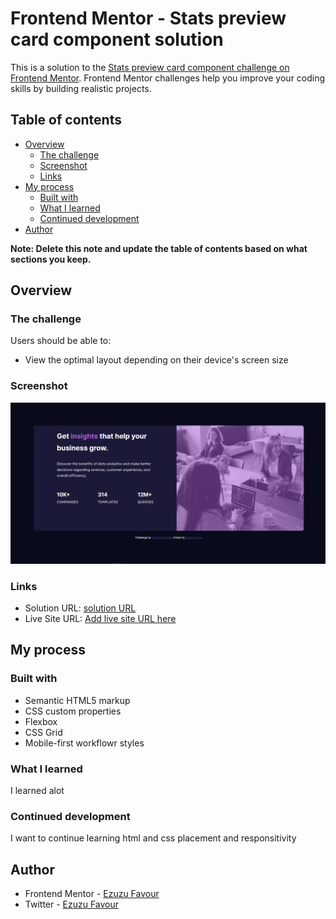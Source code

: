 # Frontend Mentor - Stats preview card component solution

This is a solution to the [Stats preview card component challenge on Frontend Mentor](https://www.frontendmentor.io/challenges/stats-preview-card-component-8JqbgoU62). Frontend Mentor challenges help you improve your coding skills by building realistic projects. 

## Table of contents

- [Overview](#overview)
  - [The challenge](#the-challenge)
  - [Screenshot](#screenshot)
  - [Links](#links)
- [My process](#my-process)
  - [Built with](#built-with)
  - [What I learned](#what-i-learned)
  - [Continued development](#continued-development)
- [Author](#author)

**Note: Delete this note and update the table of contents based on what sections you keep.**

## Overview

### The challenge

Users should be able to:

- View the optimal layout depending on their device's screen size

### Screenshot

![Mobile View](./images/Screenshot.jpg)

### Links

- Solution URL: [solution URL](https://github.com/FavourEzuzu/frontendmentor/tree/main/stats-preview-card-component-main)
- Live Site URL: [Add live site URL here](https://fancy-paletas-8932a0.netlify.app/)

## My process

### Built with

- Semantic HTML5 markup
- CSS custom properties
- Flexbox
- CSS Grid
- Mobile-first workflowr styles



### What I learned
I learned alot 

### Continued development
I want to continue learning html and css placement and responsitivity


## Author

- Frontend Mentor - [Ezuzu Favour](https://www.frontendmentor.io/profile/FavourEzuzu)
- Twitter - [Ezuzu Favour](https://twitter.com/favour__boy)
